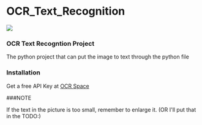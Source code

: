 # OCR_Text_Recognition

[![](https://img.shields.io/badge/language-Python-red.svg)]()

### OCR Text Recogntion Project
The python project that can put the image to text through the python file


### Installation
Get a free API Key at [OCR Space](http://ocr.space/OCRAPI)

###NOTE

If the text in the picture is too small, remember to enlarge it. (OR I'll put that in the TODO:)
